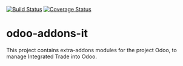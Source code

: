 [![Build Status](https://travis-ci.org/grap/odoo-addons-it.svg?branch=7.0)](https://travis-ci.org/grap/odoo-addons-it)
[![Coverage Status](https://coveralls.io/repos/github/grap/odoo-addons-it/badge.svg?branch=7.0)](https://coveralls.io/github/grap/odoo-addons-it?branch=7.0)

odoo-addons-it
==============

This project contains extra-addons modules for the project Odoo, to manage Integrated Trade into Odoo.
